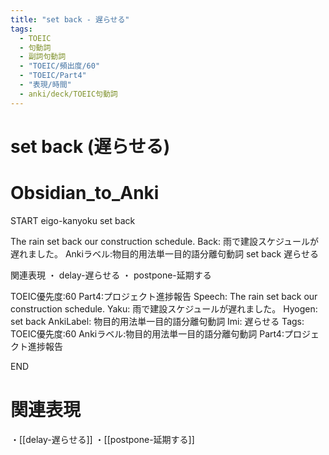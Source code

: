 ```yaml
---
title: "set back - 遅らせる"
tags:
  - TOEIC
  - 句動詞
  - 副詞句動詞
  - "TOEIC/頻出度/60"
  - "TOEIC/Part4"
  - "表現/時間"
  - anki/deck/TOEIC句動詞
---
```


# set back (遅らせる)

# Obsidian_to_Anki
START
eigo-kanyoku
set back

The rain set back our construction schedule.
Back:
雨で建設スケジュールが遅れました。
Ankiラベル:物目的用法単一目的語分離句動詞
set back
遅らせる

関連表現
・ delay-遅らせる
・ postpone-延期する

TOEIC優先度:60
Part4:プロジェクト進捗報告
Speech: The rain set back our construction schedule.
Yaku: 雨で建設スケジュールが遅れました。
Hyogen: set back
AnkiLabel: 物目的用法単一目的語分離句動詞
Imi: 遅らせる
Tags: TOEIC優先度:60 Ankiラベル:物目的用法単一目的語分離句動詞 Part4:プロジェクト進捗報告
<!--ID: 1751241922000-->
END

# 関連表現
・[[delay-遅らせる]]
・[[postpone-延期する]]
